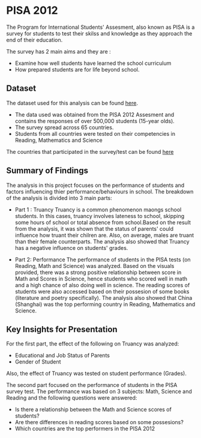 # PISA 2012

The Program for International Students' Assesment, also known as PISA is a survey for students to test their skilss and knowledge as they approach the end of their education.

The survey has 2 main aims and  they are : 

+	Examine how well students have learned the school curriculum
+	How prepared students are for life beyond school.

## Dataset

The dataset used for this analysis can be found [here](https://s3.amazonaws.com/udacity-hosted-downloads/ud507/pisadict2012.csv).

+ The data used was obtained from the PISA 2012 Assesment and contains the responses of over 500,000 students (15-year olds).
+ The survey spread across 65 countries. 
+ Students from all countries were tested on their competencies in Reading, Mathematics and Science

The countries that participated in the survey/test can be found [here](https://www.oecd.org/pisa/aboutpisa/pisa-2012-participants.htm)

## Summary of Findings
The analysis in this project focuses on the performance of students and factors influencing thier performance/behaviours in school. The breakdown of the analysis is divided into 3 main parts: 

+ Part 1 : Truancy
Truancy is a common phenomenon maongs school students. In this cases, truancy involves lateness to school, skipping some hours of school or total absence from school.Based on the result from the analysis, it was shown that the status of parents' could influence how truant their chilren are. 
Also, on average, males are truant than their female counterparts. The analysis also showed that Truancy has a negative influence on students' grades. 

+ Part 2: Performance
The performance of students in the PISA tests (on Reading, Math and Science) was analyzed. Based on the visuals provided, there was a strong positive relationship between score in Math and Scores in Science, hence students who scored well in math and a high chance of also doing well in science. 
The reading scores of students were also accessed based on their possesion of some books (literature and poetry specifically). The analysis also showed that China (Shanghai) was the top performing country in Reading, Mathematics and Science. 

## Key Insights for Presentation
For the first part, the effect of the following on Truancy was analyzed: 
+ Educational and Job Status of Parents
+ Gender of Student

Also, the effect of Truancy was tested on student performance (Grades). 

The second part focused on the performance of students in the PISA survey test. The performance was based on 3 subjects: Math, Science and Reading and the following questions were answered: 

+ Is there a relationship between the Math and Science scores of students?
+ Are there differences in reading scores based on some possesions?
+ Which countries are the top performers in the PISA 2012